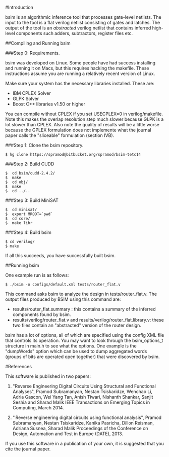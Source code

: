 #Introduction

bsim is an algorithmic inference tool that processes gate-level netlists. The
input to the tool is a flat verilog netlist consisting of gates and latches.
The output of the tool is an _abstracted_ verilog netlist that contains 
inferred high-level components such adders, subtractors, register files etc.

##Compiling and Running bsim

###Step 0: Requirements.

bsim was developed on Linux. Some people have had success installing and running
it on Macs, but this requires hacking the makefile. These instructions assume
you are running a relatively recent version of Linux.

Make sure your system has the necessary libraries installed. These are:

* IBM CPLEX Solver
* GLPK Solver
* Boost C++ libraries v1.50 or higher

You can compile without CPLEX if you set USECPLEX=0 in verilog/makefile.  Note
this makes the overlap resolution step much slower because GLPK is a lot slower
than CPLEX. Also note the quality of results will be a little worse because the
GPLEX formulation does not implemente what the journal paper calls the
"sliceable" formulation (section IVB).
   
###Step 1: Clone the bsim repository.

    $ hg clone https://spramod@bitbucket.org/spramod/bsim-tetc14

###Step 2: Build CUDD
     
    $  cd bsim/cudd-2.4.2/
    $  make
    $  cd obj/
    $  make
    $  cd ../..
     
###Step 3: Build MiniSAT

    $  cd minisat/
    $  export MROOT=`pwd`
    $  cd core/
    $  make libr

###Step 4: Build bsim

    $ cd verilog/
    $ make

If all this succeeds, you have successfully built bsim.

##Running bsim

One example run is as follows:

    $ ./bsim -o configs/default.xml tests/router_flat.v

This command asks bsim to analyze the design in tests/router_flat.v. The 
output files produced by BSIM using this command are:

* results/router_flat.summary : this contains a summary of the inferred
  components found by bsim.  
* results/verilog/router_flat.v and results/verilog/router_flat.library.v: 
  these two files contain an "abstracted" version of the router design.

bsim has a lot of options, all of which are specified using the config XML file
that controls its operation. You may want to look through the bsim_options_t
structure in main.h to see what the options.  One example is the "dumpWords"
option which can be used to dump aggregated words (groups of bits are operated
open together) that were discovered by bsim.

#References

This software is published in two papers:

1. "Reverse Engineering Digital Circuits Using Structural and Functional Analyses", 
Pramod Subramanyan, Nestan Tsiskaridze, Wenchao Li, Adria Gascon, Wei Yang Tan, Anish Tiwari, Nishanth Shankar, Sanjit Seshia and Sharad Malik 
IEEE Transactions on Emerging Topics in Computing, March 2014.

2. ''Reverse engineering digital circuits using functional analysis", 
Pramod Subramanyan, Nestan Tsiskaridze, Kanika Pasricha, Dillon Reisman, Adriana Susnea, Sharad Malik 
Proceedings of the Conference on Design, Automation and Test in Europe (DATE), 2013.

If you use this software in a publication of your own, it is suggested that you cite the journal paper.

